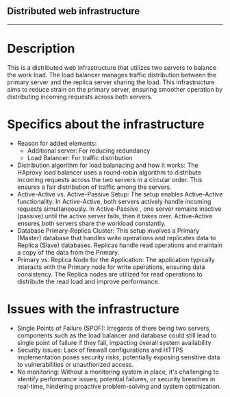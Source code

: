 ## **Distributed web infrastructure**
---
# **Description**
This is a distributed web infrastructure that utilizes two servers to balance the work load. The load balancer manages traffic distribution
between the primary server and the replica server sharing the load. This infrastructure aims to reduce strain on the primary server, ensuring
smoother operation by distributing incoming requests across both servers.
# **Specifics about the infrastructure**
- Reason for added elements:
    - Additional server: For reducing redundancy
    - Load Balancer: For traffic distribution
- Distribution algorithm for load balanacing and how it works:
The HAproxy load balancer uses a round-robin algorithm to distribute incoming requests across the two servers in a circular order. This ensures a
fair distribution of traffic among the servers.
- Active-Active vs. Active-Passive Setup:
The setup enables Active-Active functionality. In  Active-Active, both servers actively handle incoming requests simultaneously. In Active-Passive
, one server remains inactive (passive) until the active server fails, then it takes over. Active-Active ensures both servers share the workload
constantly.
- Database Primary-Replica Cluster:
This setup involves a Primary (Master) database that handles write operations and replicates data to Replica (Slave) databases. Replicas handle
read operations and maintain a copy of the data from the Primary.
- Primary vs. Replica Node for the Application:
The application typically interacts with the Primary node for write operations, ensuring data consistency. The Replica nodes are utilized for read
operations to distribute the read load and improve performance.
# **Issues with the infrastructure**
- Single Points of Failure (SPOF):
Irregards of there being two servers, components such as the load balancer and database could still lead to single point of failure if they fail,
impacting overall system availability
- Security issues:
Lack of firewall configurations and HTTPS implementation poses security risks, potentially exposing sensitive data to vulnerabilities or
unauthorized access.
- No monitoring:
Without a monitoring system in place, it's challenging to identify performance issues, potential failures, or security breaches in real-time,
hindering proactive problem-solving and system optimization.
